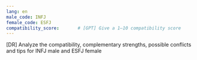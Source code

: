 ```yaml
---
lang: en
male_code: INFJ
female_code: ESFJ
compatibility_score:       # [GPT] Give a 1–10 compatibility score
---
```


[DR] Analyze the compatibility, complementary strengths, possible conflicts and tips for INFJ male and ESFJ female

